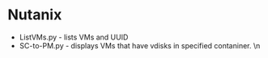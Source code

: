 # Nutanix

- ListVMs.py - lists VMs and UUID
- SC-to-PM.py - displays VMs that have vdisks in specified contaniner. \n
 
